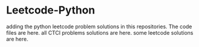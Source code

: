 # Leetcode-Python
adding the python leetcode problem solutions in this repositories. 
The code files are here.
all CTCI problems solutions are here.
some leetcode solutions are here.




































































































































































































































































































































